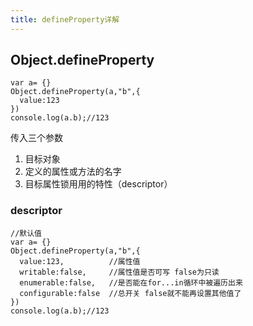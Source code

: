 ```yaml
---
title: defineProperty详解
---
```

## Object.defineProperty ##
    var a= {}
    Object.defineProperty(a,"b",{
      value:123
    })
    console.log(a.b);//123

传入三个参数

1. 目标对象
2. 定义的属性或方法的名字
3. 目标属性锁用用的特性（descriptor）


### descriptor ###

	//默认值
    var a= {}
	Object.defineProperty(a,"b",{
	  value:123,          //属性值
	  writable:false,     //属性值是否可写 false为只读
	  enumerable:false,	  //是否能在for...in循环中被遍历出来
	  configurable:false  //总开关 false就不能再设置其他值了
	})
	console.log(a.b);//123